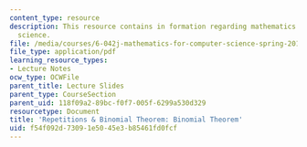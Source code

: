 ```yaml
---
content_type: resource
description: This resource contains in formation regarding mathematics for computer
  science.
file: /media/courses/6-042j-mathematics-for-computer-science-spring-2015/f54f092d73091e5045e3b85461fd0fcf_MIT6_042JS16_BinomialTheo.pdf
file_type: application/pdf
learning_resource_types:
- Lecture Notes
ocw_type: OCWFile
parent_title: Lecture Slides
parent_type: CourseSection
parent_uid: 118f09a2-89bc-f0f7-005f-6299a530d329
resourcetype: Document
title: 'Repetitions & Binomial Theorem: Binomial Theorem'
uid: f54f092d-7309-1e50-45e3-b85461fd0fcf
---
```

